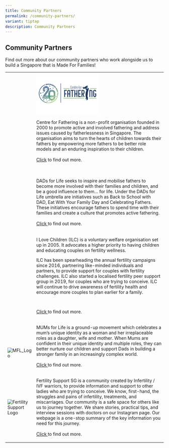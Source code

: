 ```yaml
---
title: Community Partners
permalink: /community-partners/
variant: tiptap
description: Community Partners
---
```

<h2><strong>Community Partners</strong></h2>
<p>Find out more about our community partners who work alongside us to build
a Singapore that is Made For Families!</p>
<table style="minWidth: 50px">
<colgroup>
<col>
<col>
</colgroup>
<tbody>
<tr>
<td rowspan="1" colspan="1">
<p>&nbsp;</p>
<p></p>
<p>&nbsp;</p>
<p>&nbsp;</p>
</td>
<td rowspan="1" colspan="1">
<div class="isomer-image-wrapper">
<img style="width: 50%;" height="auto" width="100%" alt="Centre for Fathering" src="/images/Centre_for_Fathering.png">
</div>
<p>Centre for Fathering is a non-profit organisation founded in 2000 to promote
active and involved fathering and address issues caused by fatherlessness
in Singapore. The organisation aims to turn the hearts of children towards
their fathers by empowering more fathers to be better role models and an
enduring inspiration to their children.
<br>
<br><a href="https://fathers.com.sg/" rel="noopener noreferrer nofollow" target="_blank"><u>Click</u></a>&nbsp;to
find out more.</p>
</td>
</tr>
<tr>
<td rowspan="1" colspan="1">
<p></p>
</td>
<td rowspan="1" colspan="1">
<p>
<br>DADs for Life seeks to inspire and mobilise fathers to become more involved
with their families and children, and be a good influence to them… for
life. Under the DADs for Life umbrella are initiatives such as Back to
School with DAD, Eat With Your Family Day and Celebrating Fathers. These
initiatives encourage fathers to spend time with their families and create
a culture that promotes active fathering.
<br>
<br><a href="http://www.fathers.com.sg/dadsforlife" rel="noopener noreferrer nofollow" target="_blank"><u>Click&nbsp;</u></a>to
find out more.</p>
</td>
</tr>
<tr>
<td rowspan="1" colspan="1">
<p>&nbsp;</p>
<p></p>
</td>
<td rowspan="1" colspan="1">
<p>I Love Children (ILC) is a voluntary welfare organisation set up in 2005.
It advocates a higher priority to having children and educating couples
on fertility wellness.</p>
<p>ILC has been spearheading the annual fertility campaigns since 2016, partnering
like-minded individuals and partners, to provide support for couples with
fertility challenges. ILC also started a localised fertility peer support
group in 2019, for couples who are trying to conceive. ILC will continue
to drive awareness of fertility health and encourage more couples to plan
earlier for a family.</p>
<p>&nbsp;</p>
<p><a href="http://ilovechildren.sg/" rel="noopener noreferrer nofollow" target="_blank"><u>Click&nbsp;</u></a>to
find out more.</p>
</td>
</tr>
<tr>
<td rowspan="1" colspan="1">
<p>&nbsp;</p>
<div class="isomer-image-wrapper">
<img style="box-sizing: border-box; -webkit-print-color-adjust: exact; border-style: none; max-width: 100%; display: block; margin-left: auto; margin-right: auto;" height="auto" width="100%" title="MFL_Logo" alt="MFL_Logo" src="https://www.madeforfamilies.gov.sg/images/default-source/resources/mfl_logo.tmb-medium.png?Culture=en&amp;sfvrsn=de5fafac_1">
</div>
</td>
<td rowspan="1" colspan="1">
<p>MUMs for Life is a ground-up movement which celebrates a mum’s unique
identity as a woman and her irreplaceable roles as a daughter, wife and
mother. When Mums are confident in their unique identity and multiple roles,
they can better nurture our children and support Dads in building a stronger
family in an increasingly complex world.
<br>&nbsp;
<br><a href="https://fathers.com.sg/mumsforlife/" rel="noopener noreferrer nofollow" target="_blank"><u>Click&nbsp;</u></a>to
find out more.</p>
</td>
</tr>
<tr>
<td rowspan="1" colspan="1">
<div class="isomer-image-wrapper">
<img style="box-sizing: border-box; -webkit-print-color-adjust: exact; border-style: none; max-width: 100%; display: block; margin-left: auto; margin-right: auto;" height="auto" width="100%" title="Fertility Support Logo" alt="Fertility Support Logo" src="https://www.madeforfamilies.gov.sg/images/default-source/default-album/fertility-support-logo.tmb-medium.png?Culture=en&amp;sfvrsn=af40f4c3_1">
</div>
</td>
<td rowspan="1" colspan="1">
<p>Fertility Support SG is a community created by Infertility / IVF warriors,
to provide information and support to other ladies who are trying to conceive.
We know, first-hand, the struggles and pains of infertility, treatments,
and miscarriages. Our community is a safe space for others like us to journey
together. We share stories, practical tips, and interview sessions with
doctors on our Instagram page. Our webpage is a one-stop summary of the
key information you need for this journey.
<br>
<br><a href="http://www.fertilitysupport.sg/" rel="noopener noreferrer nofollow" target="_blank"><u>Click&nbsp;</u></a>to
find out more.</p>
</td>
</tr>
</tbody>
</table>
<p></p>
<p>
<br>
</p>